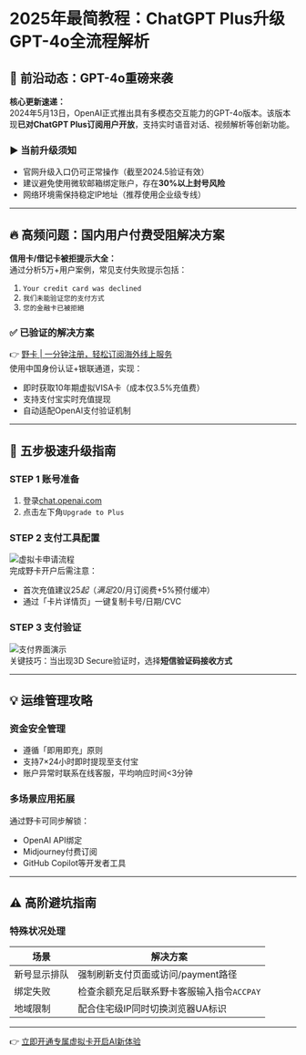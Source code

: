 # 2025年最简教程：ChatGPT Plus升级GPT-4o全流程解析

## 🌟 前沿动态：GPT-4o重磅来袭
**核心更新速递：**  
2024年5月13日，OpenAI正式推出具有多模态交互能力的GPT-4o版本。该版本现**已对ChatGPT Plus订阅用户开放**，支持实时语音对话、视频解析等创新功能。

### ▶️ 当前升级须知
- 官网升级入口仍可正常操作（截至2024.5验证有效）
- 建议避免使用微软邮箱绑定账户，存在**30%以上封号风险**
- 网络环境需保持稳定IP地址（推荐使用企业级专线）

---

## 🔥 高频问题：国内用户付费受阻解决方案
**信用卡/借记卡被拒提示大全：**  
通过分析5万+用户案例，常见支付失败提示包括：
1. `Your credit card was declined`
2. `我们未能验证您的支付方式`
3. `您的金融卡已被拒絕`

### ✅ 已验证的解决方案
👉 [野卡 | 一分钟注册，轻松订阅海外线上服务](https://bbtdd.com/yeka)  
使用中国身份认证+银联通道，实现：
- 即时获取10年期虚拟VISA卡（成本仅3.5%充值费）
- 支持支付宝实时充值提现
- 自动适配OpenAI支付验证机制

---

## 🚀 五步极速升级指南

### STEP 1 账号准备
1. 登录[chat.openai.com](https://chat.openai.com/)
2. 点击左下角`Upgrade to Plus`

### STEP 2 支付工具配置
![虚拟卡申请流程](https://bbtdd.com/wp-content/uploads/img/34862557.webp)  
完成野卡开户后需注意：
- 首次充值建议$25起（满足$20/月订阅费+5%预付缓冲）
- 通过「卡片详情页」一键复制卡号/日期/CVC

### STEP 3 支付验证
![支付界面演示](https://bbtdd.com/wp-content/uploads/img/699702703185.webp)  
关键技巧：当出现3D Secure验证时，选择**短信验证码接收方式**

---

## 💡 运维管理攻略
### 资金安全管理
- 遵循「即用即充」原则
- 支持7×24小时即时提现至支付宝
- 账户异常时联系在线客服，平均响应时间<3分钟

### 多场景应用拓展
通过野卡可同步解锁：
- OpenAI API绑定
- Midjourney付费订阅
- GitHub Copilot等开发者工具

---

## ⚠️ 高阶避坑指南
### 特殊状况处理
| 场景 | 解决方案 |
|------|----------|
|新号显示排队|强制刷新支付页面或访问/payment路径|
|绑定失败|检查余额充足后联系野卡客服输入指令`ACCPAY`|
|地域限制|配合住宅级IP同时切换浏览器UA标识|

---

👉 [立即开通专属虚拟卡开启AI新体验](https://bbtdd.com/yeka)